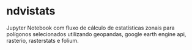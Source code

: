 # ndvistats
Jupyter Notebook com fluxo de cálculo de estatísticas zonais para polígonos selecionados utilizando geopandas, google earth engine api, rasterio, rasterstats e folium.
